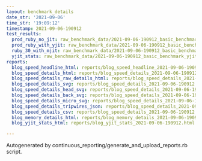 ```yaml
---
layout: benchmark_details
date_str: '2021-09-06'
time_str: '19:09:12'
timestamp: 2021-09-06-190912
test_results:
  prod_ruby_no_jit: raw_benchmark_data/2021-09-06-190912_basic_benchmark_prod_ruby_no_jit.json
  prod_ruby_with_yjit: raw_benchmark_data/2021-09-06-190912_basic_benchmark_prod_ruby_with_yjit.json
  ruby_30_with_mjit: raw_benchmark_data/2021-09-06-190912_basic_benchmark_ruby_30_with_mjit.json
  yjit_stats: raw_benchmark_data/2021-09-06-190912_basic_benchmark_yjit_stats.json
reports:
  blog_speed_headline_html: reports/blog_speed_headline_2021-09-06-190912.html
  blog_speed_details_html: reports/blog_speed_details_2021-09-06-190912.html
  blog_speed_details_raw_details_html: reports/blog_speed_details_2021-09-06-190912.raw_details.html
  blog_speed_details_svg: reports/blog_speed_details_2021-09-06-190912.svg
  blog_speed_details_head_svg: reports/blog_speed_details_2021-09-06-190912.head.svg
  blog_speed_details_back_svg: reports/blog_speed_details_2021-09-06-190912.back.svg
  blog_speed_details_micro_svg: reports/blog_speed_details_2021-09-06-190912.micro.svg
  blog_speed_details_tripwires_json: reports/blog_speed_details_2021-09-06-190912.tripwires.json
  blog_speed_details_csv: reports/blog_speed_details_2021-09-06-190912.csv
  blog_memory_details_html: reports/blog_memory_details_2021-09-06-190912.html
  blog_yjit_stats_html: reports/blog_yjit_stats_2021-09-06-190912.html

---
```

Autogenerated by continuous_reporting/generate_and_upload_reports.rb script.
